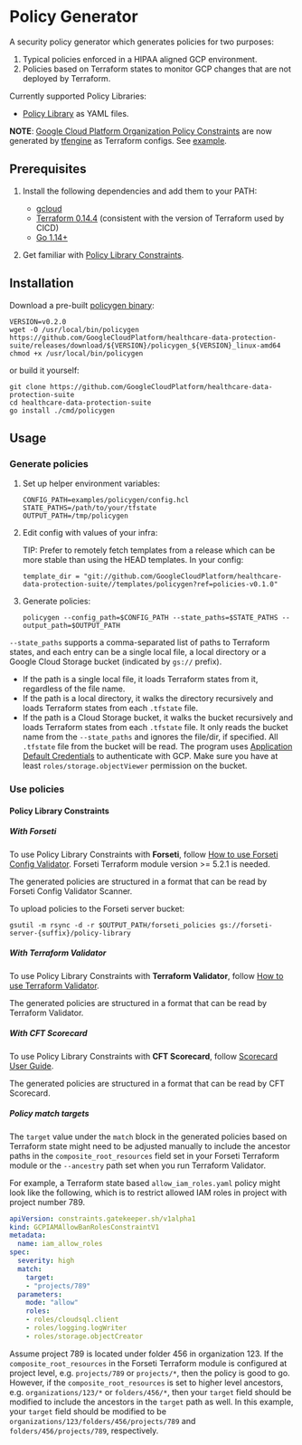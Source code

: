 # Policy Generator

A security policy generator which generates policies for two purposes:

1. Typical policies enforced in a HIPAA aligned GCP environment.
1. Policies based on Terraform states to monitor GCP changes that are not
    deployed by Terraform.

Currently supported Policy Libraries:

* [Policy Library](https://github.com/forseti-security/policy-library) as YAML
    files.

**NOTE**:
[Google Cloud Platform Organization Policy Constraints](https://cloud.google.com/resource-manager/docs/organization-policy/org-policy-constraints)
are now generated by [tfengine](../tfengine/README.md) as Terraform configs. See
[example](../../examples/tfengine/org_policies.hcl).

## Prerequisites

1. Install the following dependencies and add them to your PATH:

    * [gcloud](https://cloud.google.com/sdk/gcloud)
    * [Terraform 0.14.4](https://releases.hashicorp.com/terraform/)
        (consistent with the version of Terraform used by CICD)
    * [Go 1.14+](https://golang.org/dl/)

1. Get familiar with
    [Policy Library Constraints](https://github.com/forseti-security/policy-library).

## Installation

Download a pre-built
[policygen binary](https://github.com/GoogleCloudPlatform/healthcare-data-protection-suite/releases/):

```shell
VERSION=v0.2.0
wget -O /usr/local/bin/policygen https://github.com/GoogleCloudPlatform/healthcare-data-protection-suite/releases/download/${VERSION}/policygen_${VERSION}_linux-amd64
chmod +x /usr/local/bin/policygen
```

or build it yourself:

```shell
git clone https://github.com/GoogleCloudPlatform/healthcare-data-protection-suite
cd healthcare-data-protection-suite
go install ./cmd/policygen
```

## Usage

### Generate policies

1. Set up helper environment variables:

    ```shell
    CONFIG_PATH=examples/policygen/config.hcl
    STATE_PATHS=/path/to/your/tfstate
    OUTPUT_PATH=/tmp/policygen
    ```

1. Edit config with values of your infra:

    TIP: Prefer to remotely fetch templates from a release which can be more
    stable than using the HEAD templates. In your config:

    ```hcl
    template_dir = "git://github.com/GoogleCloudPlatform/healthcare-data-protection-suite//templates/policygen?ref=policies-v0.1.0"
    ```

1. Generate policies:

    ```shell
    policygen --config_path=$CONFIG_PATH --state_paths=$STATE_PATHS --output_path=$OUTPUT_PATH
    ```

`--state_paths` supports a comma-separated list of paths to Terraform states,
and each entry can be a single local file, a local directory or a Google Cloud
Storage bucket (indicated by `gs://` prefix).

* If the path is a single local file, it loads Terraform states from it,
    regardless of the file name.
* If the path is a local directory, it walks the directory recursively and
    loads Terraform states from each `.tfstate` file.
* If the path is a Cloud Storage bucket, it walks the bucket recursively and
    loads Terraform states from each `.tfstate` file. It only reads the bucket
    name from the `--state_paths` and ignores the file/dir, if specified. All
    `.tfstate` file from the bucket will be read. The program uses
    [Application Default Credentials](https://cloud.google.com/sdk/gcloud/reference/auth/application-default)
    to authenticate with GCP. Make sure you have at least
    `roles/storage.objectViewer` permission on the bucket.

### Use policies

#### Policy Library Constraints

##### With Forseti

To use Policy Library Constraints with **Forseti**, follow
[How to use Forseti Config Validator](https://github.com/forseti-security/policy-library/blob/master/docs/user_guide.md#how-to-use-forseti-config-validator).
Forseti Terraform module version >= 5.2.1 is needed.

The generated policies are structured in a format that can be read by Forseti
Config Validator Scanner.

To upload policies to the Forseti server bucket:

```shell
gsutil -m rsync -d -r $OUTPUT_PATH/forseti_policies gs://forseti-server-{suffix}/policy-library
```

##### With Terraform Validator

To use Policy Library Constraints with **Terraform Validator**, follow
[How to use Terraform Validator](https://github.com/forseti-security/policy-library/blob/master/docs/user_guide.md#how-to-use-terraform-validator).

The generated policies are structured in a format that can be read by Terraform
Validator.

##### With CFT Scorecard

To use Policy Library Constraints with **CFT Scorecard**, follow
[Scorecard User Guide](https://github.com/GoogleCloudPlatform/cloud-foundation-toolkit/blob/master/cli/docs/scorecard.md#scorecard-user-guide).

The generated policies are structured in a format that can be read by CFT
Scorecard.

##### Policy match targets

The `target` value under the `match` block in the generated policies based on
Terraform state might need to be adjusted manually to include the ancestor paths
in the `composite_root_resources` field set in your Forseti Terraform module or
the `--ancestry` path set when you run Terraform Validator.

For example, a Terraform state based `allow_iam_roles.yaml` policy might look
like the following, which is to restrict allowed IAM roles in project with
project number 789.

```yaml
apiVersion: constraints.gatekeeper.sh/v1alpha1
kind: GCPIAMAllowBanRolesConstraintV1
metadata:
  name: iam_allow_roles
spec:
  severity: high
  match:
    target:
    - "projects/789"
  parameters:
    mode: "allow"
    roles:
    - roles/cloudsql.client
    - roles/logging.logWriter
    - roles/storage.objectCreator
```

Assume project 789 is located under folder 456 in organization 123. If the
`composite_root_resources` in the Forseti Terraform module is configured at
project level, e.g. `projects/789` or `projects/*`, then the policy is good to
go. However, if the `composite_root_resources` is set to higher level ancestors,
e.g. `organizations/123/*` or `folders/456/*`, then your `target` field should
be modified to include the ancestors in the `target` path as well. In this
example, your `target` field should be modified to be
`organizations/123/folders/456/projects/789` and `folders/456/projects/789`,
respectively.

